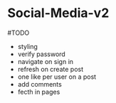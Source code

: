 # Social-Media-v2

#TODO

- styling
- verify password
- navigate on sign in
- refresh on create post
- one like per user on a post
- add comments
- fecth in pages
